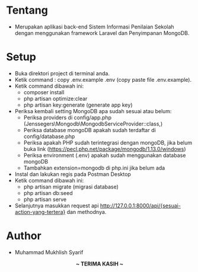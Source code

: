 # Tentang
- Merupakan aplikasi back-end Sistem Informasi Penilaian Sekolah dengan menggunakan framework Laravel dan Penyimpanan MongoDB.

# Setup
- Buka direktori project di terminal anda.
- Ketik command : copy .env.example .env (copy paste file .env.example).
- Ketik command dibawah ini:
	- composer install
	- php artisan optimize:clear
	- php artisan key:generate (generate app key)
- Periksa kembali setting MongoDB apa sudah sesuai atau belum:
  - Periksa providers di config/app.php (Jenssegers\Mongodb\MongodbServiceProvider::class,)
  - Periksa database mongoDB apakah sudah terdaftar di config/database.php 
  - Periksa apakah PHP sudah terintegrasi dengan mongoDB, jika belum buka link (https://pecl.php.net/package/mongodb/1.13.0/windows)
  - Periksa environment (.env) apakah sudah menggunakan database mongoDB
  - Tambahkan extension=mongodb di php.ini jika belum ada
- Instal dan lakukan regis pada Postman Desktop
- Ketik command dibawah ini:
    - php artisan migrate (migrasi database)
    - php artisan db:seed
    - php artisan serve
- Selanjutnya masukkan request api http://127.0.0.1:8000/api/{sesuai-action-yang-tertera} dan methodnya.

# Author
- Muhammad Mukhlish Syarif




<p align="center"><b> ~ TERIMA KASIH ~ </b></p>
